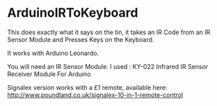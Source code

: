 # ArduinoIRToKeyboard

This does exactly what it says on the tin, it takes an IR Code from an IR Sensor Module and Presses Keys on the Keyboard.  

It works with Arduino Leonardo.

You will need an IR Sensor Module.  I used : KY-022 Infrared IR Sensor Receiver Module For Arduino

Signalex version works with a £1 remote, available here:
http://www.poundland.co.uk/signalex-10-in-1-remote-control

